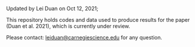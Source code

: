 Updated by Lei Duan on Oct 12, 2021;

This repository holds codes and data used to produce results for the paper (Duan et al. 2021), which is currently under review.  

Please contact: leiduan@carnegiescience.edu for any question.
